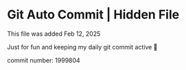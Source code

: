 # Git Auto Commit | Hidden File

This file was added Feb 12, 2025

Just for fun and keeping my daily git commit active 🤪

commit number: 1999804
